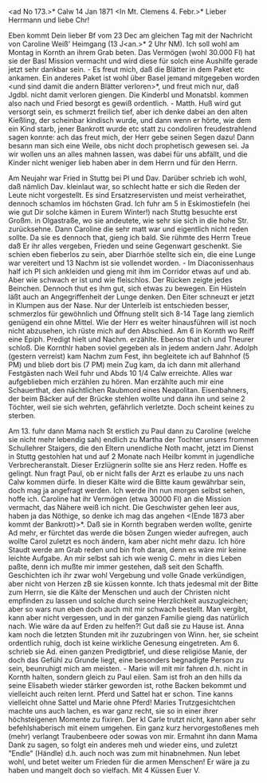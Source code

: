 <ad No 173.>* Calw 14 Jan 1871
 <In Mt. Clemens 4. Febr.>*
Lieber Herrmann und liebe Chr!

Eben kommt Dein lieber Bf vom 23 Dec am gleichen Tag mit der Nachricht von Caroline Weiß' Heimgang (13 J<an.>* 2 Uhr NM). Ich soll wohl am Montag in Kornth an ihrem Grab beten. Das Vermögen (wohl 30.000 Fl) hat sie der Basl Mission vermacht und wird diese für solch eine Aushilfe gerade jetzt sehr dankbar sein. - Es freut mich, daß die Blätter in dem Paket etc ankamen. Ein anderes Paket ist wohl über Basel jemand mitgegeben worden <und sind damit die andern Blätter verloren>*, und freut mich nur, daß Jgdbl. nicht damit verloren giengen. Die Kinderbl und Monatsbl. kommen also nach und Fried besorgt es gewiß ordentlich. - Matth. Huß wird gut versorgt sein, es schmerzt freilich tief, aber ich denke dabei an den alten Kießling, der scheinbar kindisch wurde, und dann wenn er hörte, wie dem ein Kind starb, jener Bankrott wurde etc statt zu condoliren freudestrahlend sagen konnte: ach das freut mich, der Herr gebe seinen Segen dazu! Dann besann man sich eine Weile, obs nicht doch prophetisch gewesen sei. Ja wir wollen uns an alles mahnen lassen, was dabei für uns abfällt, und die Kinder nicht weniger lieb haben aber in dem Herrn und für den Herrn.

Am Neujahr war Fried in Stuttg bei Pl und Dav. Darüber schrieb ich wohl, daß nämlich Dav. kleinlaut war, so schlecht hatte er sich die Reden der Leute nicht vorgestellt. Es sind Ersatzreservisten und meist verheirathet, dennoch schamlos im höchsten Grad. Ich fuhr am 5 in Eskimostiefeln (hei wie gut Dir solche kämen in Eurem Winter!) nach Stuttg besuchte erst Großm. in Olgastraße, wo sie andeutete, wie sehr sie sich in die hohe Str. zurücksehne. Dann Caroline die sehr matt war und eigentlich nicht reden sollte. Da sie es dennoch that, gieng ich bald. Sie rühmte des Herrn Treue daß Er ihr alles vergeben, Frieden und seine Gegenwart geschenkt. Sie schien eben fieberlos zu sein, aber Diarrhöe stellte sich ein, die eine Lunge war vereitert und 13 Nachm ist sie vollendet worden. - Im Diaconissenhaus half ich Pl sich ankleiden und gieng mit ihm im Corridor etwas auf und ab. Aber wie schwach er ist und wie fleischlos. Der Rücken zeigte jedes Beinchen. Dennoch thut es ihm gut, sich etwas zu bewegen. Ein Hüsteln läßt auch an Angegriffenheit der Lunge denken. Den Eiter schneuzt er jetzt in Klumpen aus der Nase. Nur der Unterleib ist entschieden besser, schmerzlos für gewöhnlich und Öffnung stellt sich 8-14 Tage lang ziemlich genügend ein ohne Mittel. Wie der Herr es weiter hinausführen will ist noch nicht abzusehen, ich rüste mich auf den Abschied. Am 6 in Kornth wo Reiff eine Epiph. Predigt hielt und Nachm. erzählte. Ebenso that ich und Theurer schloß. Die Kornthlr haben soviel gegeben als in jedem andern Jahr. Adolph (gestern verreist) kam Nachm zum Fest, ihn begleitete ich auf Bahnhof (5 PM) und blieb dort bis (7 PM) mein Zug kam, da ich dann mit allerhand Festgästen nach Weil fuhr und Abds 10 1/4 Calw erreichte. Alles war aufgeblieben mich erzählen zu hören. Man erzählte auch mir eine Schauerthat, den nächtlichen Raubmord eines Neapolitan. Eisenbahners, der beim Bäcker auf der Brücke stehlen wollte und dann ihn und seine 2 Töchter, weil sie sich wehrten, gefährlich verletzte. Doch scheint keines zu sterben.

Am 13. fuhr dann Mama nach St erstlich zu Paul dann zu Caroline (welche sie nicht mehr lebendig sah) endlich zu Martha der Tochter unsers frommen Schullehrer Staigers, die den Eltern unendliche Noth macht, jetzt im Dienst in Stuttg gestohlen hat und auf 2 Monate nach Heilbr kommt in jugendliche Verbrecheranstalt. Dieser Erzlügnerin sollte sie ans Herz reden. Hoffe es gelingt. Nun fragt Paul, ob er nicht falls der Arzt es erlaube zu uns nach Calw kommen dürfe. In dieser Kälte wird die Bitte kaum gewährbar sein, doch mag ja angefragt werden. Ich werde ihn nun morgen selbst sehen, hoffe ich. 
Caroline hat ihr Vermögen (etwa 30000 Fl) an die Mission vermacht, das Nähere weiß ich nicht. Die Geschwister gehen leer aus, haben ja das Nöthige, so denke ich mag das angehen <(Ende 1873 aber kommt der Bankrott)>*. Daß sie in Kornth begraben werden wollte, genirte Ad mehr, er fürchtet das werde die bösen Zungen wieder aufregen, auch wollte Carol zuletzt es noch ändern, kam aber nicht mehr dazu. Ich höre Staudt werde am Grab reden und bin froh daran, denn es wäre mir keine leichte Aufgabe. An mir selbst sah ich wie wenig C. mehr in dies Leben paßte, denn ich mußte mir immer gestehen, daß seit den Schaffh. Geschichten ich ihr zwar wohl Vergebung und volle Gnade verkündigen, aber nicht von Herzen zB sie küssen konnte. Ich thats jedesmal mit der Bitte zum Herrn, sie die Kälte der Menschen und auch der Christen nicht empfinden zu lassen und solche durch seine Herzlichkeit auszugleichen; aber so wars nun eben doch auch mit mir schwach bestellt. Man vergibt, kann aber nicht vergessen, und in der ganzen Familie gieng das natürlich nach. Wie wäre da auf Erden zu helfen?! Gut daß sie zu Hause ist. Anna kam noch die letzten Stunden mit ihr zuzubringen von Winn. her, sie scheint ordentlich ruhig, doch ist keine wirkliche Genesung eingetreten. Am 6. schrieb sie Ad. einen ganzen Predigtbrief, und diese religiöse Manie, der doch das Gefühl zu Grunde liegt, eine besonders begnadigte Person zu sein, beunruhigt mich am meisten. - Marie will mit mir fahren d.h. nicht in Kornth halten, sondern gleich zu Paul eilen. Sam ist froh an den hills da seine Elisabeth wieder stärker geworden ist, rothe Backen bekommt und vielleicht auch reiten lernt. Pferd und Sattel hat er schon. Tine kanns vielleicht ohne Sattel und Marie ohne Pferd! Maries Trutzgesichtchen machte uns auch lachen, es war ganz recht, sie so in einer ihrer höchsteigenen Momente zu fixiren. Der kl Carle trutzt nicht, kann aber sehr befehlshaberisch mit einem umgehen. Ein ganz kurz hervorgestoßenes meh (mehr) verlangt Traubenbeere oder sowas von mir. Ermahnt ihn dann Mama Dank zu sagen, so folgt ein anderes meh und wieder eins, und zuletzt "Endle" (Händle) d.h. auch noch was zum mit hinabnehmen. Nun lebet wohl, und betet weiter um Frieden für die armen Menschen! Er wäre ja zu haben und mangelt doch so vielfach. Mit 4 Küssen
 Euer V.
